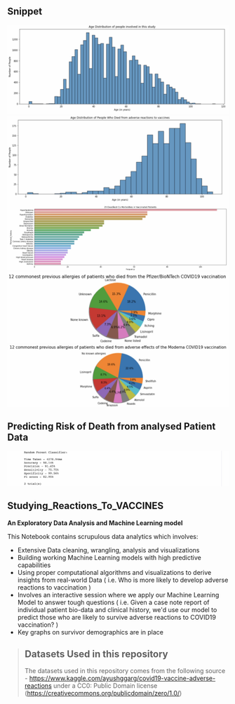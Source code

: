 ## Snippet
![Distribution 1](https://github.com/invest41/Studying_Reactions_to_Vaccines/blob/main/IMG_9332.jpeg)
![Distribution 2](https://github.com/invest41/Studying_Reactions_to_Vaccines/blob/main/IMG_9333.jpeg)
![Distribution 3](https://github.com/invest41/Studying_Reactions_to_Vaccines/blob/main/IMG_9359.jpeg)
![Distribution 4](https://github.com/invest41/Studying_Reactions_to_Vaccines/blob/main/IMG_9362.jpeg)
![Distribution 5](https://github.com/invest41/Studying_Reactions_to_Vaccines/blob/main/IMG_9361.jpeg)




## Predicting Risk of Death from analysed Patient Data
![Model](https://github.com/invest41/Studying_Reactions_to_Vaccines/blob/main/IMG_9334.jpeg)

## Studying_Reactions_To_VACCINES
**An Exploratory Data Analysis and Machine Learning model**

This Notebook contains scrupulous data analytics which involves:
- Extensive Data cleaning, wrangling, analysis and visualizations
- Building working Machine Learning models with high predictive capabilities
- Using proper computational algorithms and visualizations to derive insights from real-world Data ( i.e. Who is more likely to develop adverse reactions to vaccination )
- Involves an interactive session where we apply our Machine Learning Model to answer tough questions ( i.e. Given a case note report of individual patient bio-data and clinical history, we'd use our model to predict those who are likely to survive adverse reactions to COVID19 vaccination? )
- Key graphs on survivor demographics are in place


> ## Datasets Used in this repository
> The datasets used in this repository comes from the following source - https://www.kaggle.com/ayushggarg/covid19-vaccine-adverse-reactions under a CC0: Public Domain license (https://creativecommons.org/publicdomain/zero/1.0/)
